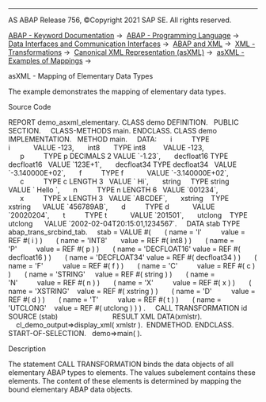   

* * *

AS ABAP Release 756, ©Copyright 2021 SAP SE. All rights reserved.

[ABAP - Keyword Documentation](javascript:call_link\('abenabap.htm'\)) →  [ABAP - Programming Language](javascript:call_link\('abenabap_reference.htm'\)) →  [Data Interfaces and Communication Interfaces](javascript:call_link\('abenabap_data_communication.htm'\)) →  [ABAP and XML](javascript:call_link\('abenabap_xml.htm'\)) →  [XML - Transformations](javascript:call_link\('abenabap_xml_trafos.htm'\)) →  [Canonical XML Representation (asXML)](javascript:call_link\('abenabap_xslt_asxml.htm'\)) →  [asXML - Examples of Mappings](javascript:call_link\('abenasxml_abexas.htm'\)) → 

asXML - Mapping of Elementary Data Types

The example demonstrates the mapping of elementary data types.

Source Code

REPORT demo\_asxml\_elementary.
CLASS demo DEFINITION.
  PUBLIC SECTION.
    CLASS-METHODS main.
ENDCLASS.
CLASS demo IMPLEMENTATION.
  METHOD main.
    DATA:
      i          TYPE i            VALUE -123,
      int8       TYPE int8         VALUE -123,
      p          TYPE p DECIMALS 2 VALUE \`-1.23\`,
      decfloat16 TYPE decfloat16   VALUE \`123E+1\`,
      decfloat34 TYPE decfloat34   VALUE \`-3.140000E+02\`,
      f          TYPE f            VALUE \`-3.140000E+02\`,
      c          TYPE c LENGTH 3   VALUE \` Hi\`,
      string     TYPE string       VALUE \` Hello \`,
      n          TYPE n LENGTH 6   VALUE \`001234\`,
      x          TYPE x LENGTH 3   VALUE \`ABCDEF\`,
      xstring    TYPE xstring      VALUE \`456789AB\`,
      d          TYPE d            VALUE \`20020204\`,
      t          TYPE t            VALUE \`201501\`,
      utclong    TYPE utclong      VALUE \`2002-02-04T20:15:01,1234567\`.
    DATA stab TYPE abap\_trans\_srcbind\_tab.
    stab = VALUE #(
      ( name = 'I'          value = REF #( i ) )
      ( name = 'INT8'       value = REF #( int8 ) )
      ( name = 'P'          value = REF #( p ) )
      ( name = 'DECFLOAT16' value = REF #( decfloat16 ) )
      ( name = 'DECFLOAT34' value = REF #( decfloat34 ) )
      ( name = 'F'          value = REF #( f ) )
      ( name = 'C'          value = REF #( c ) )
      ( name = 'STRING'     value = REF #( string ) )
      ( name = 'N'          value = REF #( n ) )
      ( name = 'X'          value = REF #( x ) )
      ( name = 'XSTRING'    value = REF #( xstring ) )
      ( name = 'D'          value = REF #( d ) )
      ( name = 'T'          value = REF #( t ) )
      ( name = 'UTCLONG'    value = REF #( utclong ) ) ) .
    CALL TRANSFORMATION id SOURCE (stab)
                           RESULT XML DATA(xmlstr).
    cl\_demo\_output=>display\_xml( xmlstr ).  ENDMETHOD.
ENDCLASS.
START-OF-SELECTION.
  demo=>main( ).

Description

The statement CALL TRANSFORMATION binds the data objects of all elementary ABAP types to elements. The values subelement contains these elements. The content of these elements is determined by mapping the bound elementary ABAP data objects.